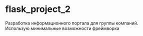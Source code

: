 # flask_project_2
Разработка информационного портала для группы компаний.
Использую минимальные возможности фреймворка
